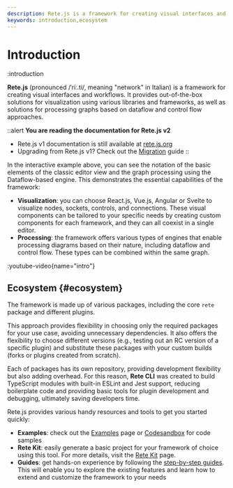 ```yaml
---
description: Rete.js is a framework for creating visual interfaces and workflows. It provides out-of-the-box solutions for visualization using various libraries and frameworks, as well as solutions for processing graphs based on dataflow and control flow approaches
keywords: introduction,ecosystem
---
```


# Introduction

:introduction

**Rete.js** (pronounced /ˈriː.ti/, meaning "network" in Italian) is a framework for creating visual interfaces and workflows. It provides out-of-the-box solutions for visualization using various libraries and frameworks, as well as solutions for processing graphs based on dataflow and control flow approaches.

::alert
**You are reading the documentation for Rete.js v2**

- Rete.js v1 documentation is still available at [rete.js.org](https://rete.js.org)
- Upgrading from Rete.js v1? Check out the [Migration](/docs/migration) guide
::

In the interactive example above, you can see the notation of the basic elements of the classic editor view and the graph processing using the Dataflow-based engine. This demonstrates the essential capabilities of the framework:

- **Visualization**: you can choose React.js, Vue.js, Angular or Svelte to visualize nodes, sockets, controls, and connections. These visual components can be tailored to your specific needs by creating custom components for each framework, and they can all coexist in a single editor.
- **Processing**: the framework offers various types of engines that enable processing diagrams based on their nature, including dataflow and control flow. These types can be combined within the same graph.

:youtube-video{name="intro"}

## Ecosystem {#ecosystem}

The framework is made up of various packages, including the core `rete` package and different plugins.

This approach provides flexibility in choosing only the required packages for your use case, avoiding unnecessary dependencies. It also offers the flexibility to choose different versions (e.g., testing out an RC version of a specific plugin) and substitute these packages with your custom builds (forks or plugins created from scratch).

Each of packages has its own repository, providing development flexibility but also adding overhead. For this reason, **Rete CLI** was created to build TypeScript modules with built-in ESLint and Jest support, reducing boilerplate code and providing basic tools for plugin development and debugging, ultimately saving developers time.

Rete.js provides various handy resources and tools to get you started quickly:
- **Examples**: check out the [Examples](/examples) page or [Codesandbox](https://codesandbox.io/search?refinementList%5Btags%5D%5B0%5D=rete.js) for code samples
- **Rete Kit**: easily generate a basic project for your framework of choice using this tool. For more details, visit the [Rete Kit](/docs/development/rete-kit) page.
- **Guides**: get hands-on experience by following the [step-by-step guides](/docs/guides/basic). This will enable you to explore the existing features and learn how to extend and customize the framework to your needs
